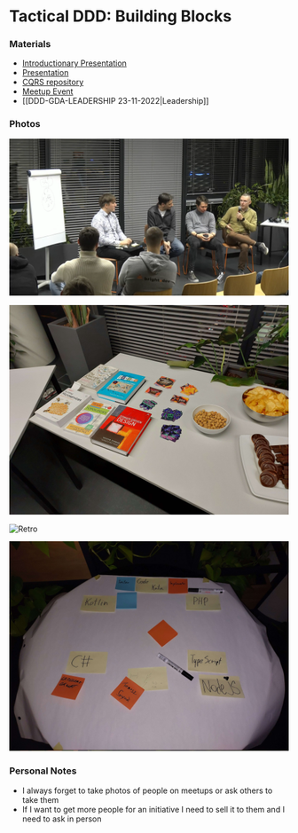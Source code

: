 # Tactical DDD: Building Blocks


### Materials

- [Introductionary Presentation](https://gitlab.com/oneacik/lifecycle/-/blob/master/prezentacje%20i%20warsztaty/presentation/DDD-GDA-11-2022-ddd-building-blocks/template.pdf)
- [Presentation](https://docs.google.com/presentation/d/1aCNpLNSvyNVlh_4sRBV97GPUiwGHan0XebB6MOAiAJU/edit#slide=id.p)
- [CQRS repository](https://github.com/Efpkaf/DDD-basic-components)
- [Meetup Event](https://www.meetup.com/pl-PL/ddd-gda/events/289396427/)
- [[DDD-GDA-LEADERSHIP 23-11-2022|Leadership]]


### Photos

![INTERVIEW](INTERVIEW.png)

![Books And Cookies](BOOKS.jpg)

![Retro](Mindoo/public/Events/DDD-GDA/2022-11-23/RETRO.jpg)

![Helpers for Code Kata](HELPERS.jpg)

### Personal Notes

- I always forget to take photos of people on meetups or ask others to take them
- If I want to get more people for an initiative I need to sell it to them and I need to ask in person
